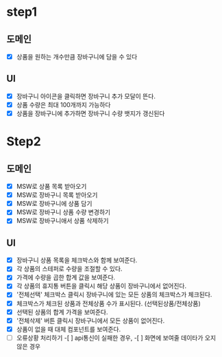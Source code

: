 # step1

## 도메인

- [x] 상품을 원하는 개수만큼 장바구니에 담을 수 있다

## UI

- [x] 장바구니 아이콘을 클릭하면 장바구니 추가 모달이 뜬다.
- [x] 상품 수량은 최대 100개까지 가능하다
- [x] 상품을 장바구니에 추가하면 장바구니 수량 뱃지가 갱신된다

# Step2

## 도메인

- [x] MSW로 상품 목록 받아오기
- [x] MSW로 장바구니 목록 받아오기
- [x] MSW로 장바구니에 상품 담기
- [x] MSW로 장바구니 상품 수량 변경하기
- [x] MSW로 장바구니애서 상품 삭제하기

## UI

- [x] 장바구니 상품 목록을 체크박스와 함께 보여준다.
- [x] 각 상품의 스테퍼로 수량을 조절할 수 있다.
- [x] 가격에 수량을 곱한 합계 값을 보여준다.
- [x] 각 상품의 휴지통 버튼을 클릭시 해당 상품이 장바구니에서 없어진다.
- [x] '전체선택' 체크박스 클릭시 장바구니에 있는 모든 상품의 체크박스가 체크된다.
- [x] 체크박스가 체크된 상품과 전체상품 수가 표시된다. (선택된상품/전체상품)
- [x] 선택된 상품의 합계 가격을 보여준다.
- [x] '전체삭제' 버튼 클릭시 장바구니에서 모든 상품이 없어진다.
- [x] 상품이 없을 때 대체 컴포넌트를 보여준다.
- [ ] 오류상황 처리하기 -[ ] api통신이 실패한 경우, -[ ] 화면에 보여줄 데이타가 오지 않은 경우
